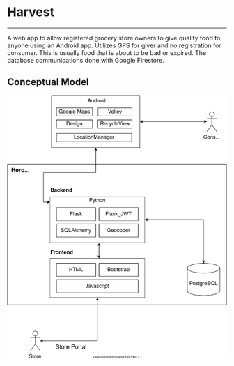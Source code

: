 # Harvest
_____

A web app to allow registered grocery store owners to give quality food to anyone using an Android app. Utilizes GPS for giver and no registration for consumer. This is usually food that is about to be bad or expired. The database communications done with Google Firestore.

## Conceptual Model
![model](images/conceptual.svg)
